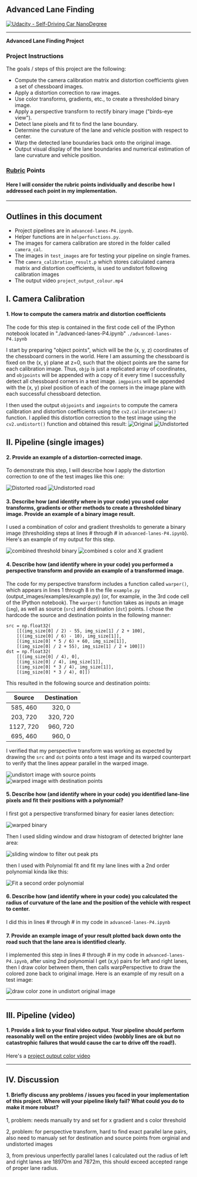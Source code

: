## Advanced Lane Finding
[![Udacity - Self-Driving Car NanoDegree](https://s3.amazonaws.com/udacity-sdc/github/shield-carnd.svg)](http://www.udacity.com/drive)

---

**Advanced Lane Finding Project**


### Project Instructions
The goals / steps of this project are the following:

* Compute the camera calibration matrix and distortion coefficients given a set of chessboard images.
* Apply a distortion correction to raw images.
* Use color transforms, gradients, etc., to create a thresholded binary image.
* Apply a perspective transform to rectify binary image ("birds-eye view").
* Detect lane pixels and fit to find the lane boundary.
* Determine the curvature of the lane and vehicle position with respect to center.
* Warp the detected lane boundaries back onto the original image.
* Output visual display of the lane boundaries and numerical estimation of lane curvature and vehicle position.

[//]: # (Image References)

[image1]: ./output_images/origin_calbration10.png "Original"
[image2]: ./output_images/undistort_calibration10.png "Undistorted"
[image3]: ./test_images/xygrad.jpg "Distorted road" 
[image4]: ./output_images/undistorted_xygrad.png "Undistorted road"
[image5]: ./output_images/combined_threshold_binary_xygrad.png "combined threshold binary"
[image6]: ./output_images/combined_s_Xgradient_binary.jpg "combined s color and X gradient"
[image7]: ./output_images/undistorted_source_pts.jpg "undistort image with source points"
[image8]: ./output_images/warped_dest_pts.jpg "warped image with destination points"
[image9]: ./output_images/warped_binary.jpg "warped binary"
[image10]: ./output_images/sliding_window.jpg "sliding window to filter out peak pts"
[image11]: ./output_images/fit_2nd_poly.jpg "Fit a second order polynomial"
[image12]: ./output_images/colorzone.jpg "draw color zone in undistort original image"



### [Rubric](https://review.udacity.com/#!/rubrics/571/view) Points
#### Here I will consider the rubric points individually and describe how I addressed each point in my implementation.  

---

## Outlines in this document
* Project pipelines are in `advanced-lanes-P4.ipynb`.
* Helper functions are in `helperfunctions.py`.
* The images for camera calibration are stored in the folder called `camera_cal`. 
* The images in `test_images` are for testing your pipeline on single frames.
* The `camera_calibration_result.p` which stores calculated camera matrix and distortion coefficients, is used to undistort following calibration images
* The output video `project_output_colour.mp4`

## I. Camera Calibration

#### 1. How to compute the camera matrix and distortion coefficients

The code for this step is contained in the first code cell of the IPython notebook located in "./advanced-lanes-P4.ipynb" `./advanced-lanes-P4.ipynb`

I start by preparing "object points", which will be the (x, y, z) coordinates of the chessboard corners in the world. Here I am assuming the chessboard is fixed on the (x, y) plane at z=0, such that the object points are the same for each calibration image.  Thus, `objp` is just a replicated array of coordinates, and `objpoints` will be appended with a copy of it every time I successfully detect all chessboard corners in a test image.  `imgpoints` will be appended with the (x, y) pixel position of each of the corners in the image plane with each successful chessboard detection.  

I then used the output `objpoints` and `imgpoints` to compute the camera calibration and distortion coefficients using the `cv2.calibrateCamera()` function.  I applied this distortion correction to the test image using the `cv2.undistort()` function and obtained this result: 
![][image1] ![][image2]


## II. Pipeline (single images)

#### 2. Provide an example of a distortion-corrected image.
To demonstrate this step, I will describe how I apply the distortion correction to one of the test images like this one:

![][image3] ![][image4]

#### 3. Describe how (and identify where in your code) you used color transforms, gradients or other methods to create a thresholded binary image.  Provide an example of a binary image result.
I used a combination of color and gradient thresholds to generate a binary image (thresholding steps at lines # through # in `advanced-lanes-P4.ipynb`).  Here's an example of my output for this step.  

![][image5] ![][image6]

#### 4. Describe how (and identify where in your code) you performed a perspective transform and provide an example of a transformed image.

The code for my perspective transform includes a function called `warper()`, which appears in lines 1 through 8 in the file `example.py` (output_images/examples/example.py) (or, for example, in the 3rd code cell of the IPython notebook).  The `warper()` function takes as inputs an image (`img`), as well as source (`src`) and destination (`dst`) points.  I chose the hardcode the source and destination points in the following manner:

```
src = np.float32(
    [[(img_size[0] / 2) - 55, img_size[1] / 2 + 100],
    [((img_size[0] / 6) - 10), img_size[1]],
    [(img_size[0] * 5 / 6) + 60, img_size[1]],
    [(img_size[0] / 2 + 55), img_size[1] / 2 + 100]])
dst = np.float32(
    [[(img_size[0] / 4), 0],
    [(img_size[0] / 4), img_size[1]],
    [(img_size[0] * 3 / 4), img_size[1]],
    [(img_size[0] * 3 / 4), 0]])

```
This resulted in the following source and destination points:

| Source        | Destination   | 
|:-------------:|:-------------:| 
| 585, 460      | 320, 0        | 
| 203, 720      | 320, 720      |
| 1127, 720     | 960, 720      |
| 695, 460      | 960, 0        |

I verified that my perspective transform was working as expected by drawing the `src` and `dst` points onto a test image and its warped counterpart to verify that the lines appear parallel in the warped image.

![][image7] ![][image8]

#### 5. Describe how (and identify where in your code) you identified lane-line pixels and fit their positions with a polynomial?

I first got a perspective transformed binary for easier lanes detection:

![][image9]

Then I used sliding window and draw histogram of detected brighter lane area:


![][image10]


then I used with Polynomial fit and fit my lane lines with a 2nd order polynomial kinda like this:

![][image11]

#### 6. Describe how (and identify where in your code) you calculated the radius of curvature of the lane and the position of the vehicle with respect to center.

I did this in lines # through # in my code in `advanced-lanes-P4.ipynb`

#### 7. Provide an example image of your result plotted back down onto the road such that the lane area is identified clearly.

I implemented this step in lines # through # in my code in `advanced-lanes-P4.ipynb`, after using 2nd polynomial I get (x,y) pairs for left and right lanes, then I draw color between them, then calls warpPerspective to draw the colored zone back to original image.  Here is an example of my result on a test image:

![][image12]

---

## III. Pipeline (video)

#### 1. Provide a link to your final video output.  Your pipeline should perform reasonably well on the entire project video (wobbly lines are ok but no catastrophic failures that would cause the car to drive off the road!).

Here's a [project output color video](https://youtu.be/EsfrwvINz2Q)

---

## IV. Discussion

#### 1. Briefly discuss any problems / issues you faced in your implementation of this project.  Where will your pipeline likely fail?  What could you do to make it more robust?
  
1, problem: needs manually try and set for x gradient and s color threshold

2, problem: for perspective transform, hard to find exact parallel lane pairs, also need to manualy set for destination and source points from orginial and undistorted images

3, from previous unperfectly parallel lanes I calculated out the radius of left and right lanes are 18970m and 7872m, this should exceed accepted range of proper lane radius.
